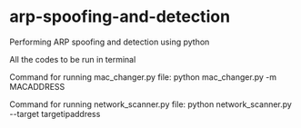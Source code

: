 # arp-spoofing-and-detection
Performing ARP spoofing and detection using python

All the codes to be run in terminal

Command for running mac_changer.py file:
python mac_changer.py -m MACADDRESS

Command for running network_scanner.py file:
python network_scanner.py --target targetipaddress

